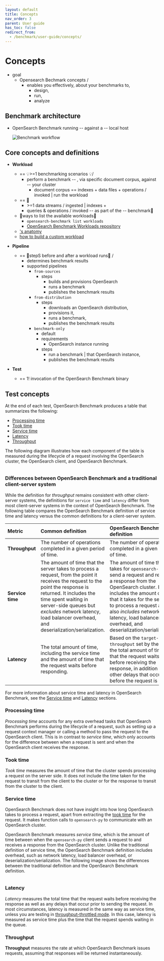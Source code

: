 ```yaml
---
layout: default
title: Concepts
nav_order: 3
parent: User guide
has_toc: false
redirect_from: 
  - /benchmark/user-guide/concepts/
---
```


# Concepts

* goal
  * Opensearch Bechmark concepts /
    * enables you effectively, about your benchmarks to,
      * design, 
      * run,
      * analyze 

## Benchmark architecture

* OpenSearch Benchmark running -- against a -- local host

  ![Benchmark workflow](/images/benchmark/osb-workflow.jpg)

## Core concepts and definitions

- **Workload**
  - == 💡>=1 benchmarking scenarios 💡/ 
    - perform a benchmark -- , via specific document corpus, against -- your cluster 
      - document corpus == indexes + data files + operations / invoked | run the workload
  - == 👀
    - \>=1 data streams / ingested | indexes +
    - queries & operations / invoked -- as part of the -- benchmark👀
  - 👀ways to list the available workloads👀
    - `opensearch-benchmark list workloads`
    - [OpenSearch Benchmark Workloads repository](https://github.com/opensearch-project/opensearch-benchmark-workloads/)
  - ['s anatomy](understanding-workloads/anatomy-of-a-workload)
  - [how to build a custom workload](working-with-workloads/creating-custom-workloads)

- **Pipeline**
  - == 👀stepS before and after a workload runs👀 /
    - determines benchmark results
    - supported pipelines
      - `from-sources`
        - steps
          - builds and provisions OpenSearch
          - runs a benchmark
          - publishes the benchmark results
      - `from-distribution`
        - steps
          - downloads an OpenSearch distribution,
          - provisions it,
          - runs a benchmark,
          - publishes the benchmark results
      - `benchmark-only`
        - default
        - requirements
          - OpenSearch instance running
        - steps
          - run a benchmark | that OpenSearch instance,
          - publishes the benchmark results

- **Test**
  - == 1! invocation of the OpenSearch Benchmark binary

## Test concepts

At the end of each test, OpenSearch Benchmark produces a table that summarizes the following: 

  - [Processing time](#processing-time)
  - [Took time](#took-time)
  - [Service time](#service-time)
  - [Latency](#latency)
  - [Throughput](#throughput)

The following diagram illustrates how each component of the table is measured during the lifecycle of a request involving the OpenSearch cluster, the OpenSearch client, and OpenSearch Benchmark.

<img src="{{site.url}}{{site.baseurl}}/images/benchmark/concepts-diagram.png" alt="">

### Differences between OpenSearch Benchmark and a traditional client-server system

While the definition for _throughput_ remains consistent with other client-server systems, the definitions for `service time` and `latency` differ from most client-server systems in the context of OpenSearch Benchmark. The following table compares the OpenSearch Benchmark definition of service time and latency versus the common definitions for a client-server system.

| Metric | Common definition | **OpenSearch Benchmark definition**	|
| :--- | :--- |:--- |
| **Throughput** | The number of operations completed in a given period of time.	| The number of operations completed in a given period of time. |
| **Service time**	| The amount of time that the server takes to process a request, from the point it receives the request to the point the response is returned. It includes the time spent waiting in server-side queues but _excludes_ network latency, load balancer overhead, and deserialization/serialization. | The amount of time that it takes for `opensearch-py` to send a request and receive a response from the OpenSearch cluster. It includes the amount of time that it takes for the server to process a request and also _includes_ network latency, load balancer overhead, and deserialization/serialization.  |
| **Latency** | The total amount of time, including the service time and the amount of time that the request waits before responding. | Based on the `target-throughput` set by the user, the total amount of time that the request waits before receiving the response, in addition to any other delays that occur before the request is sent. |

For more information about service time and latency in OpenSearch Benchmark, see the [Service time](#service-time) and [Latency](#latency) sections.


### Processing time

*Processing time* accounts for any extra overhead tasks that OpenSearch Benchmark performs during the lifecycle of a request, such as setting up a request context manager or calling a method to pass the request to the OpenSearch client. This is in contrast to *service time*, which only accounts for the difference between when a request is sent and when the OpenSearch client receives the response.

### Took time

*Took time* measures the amount of time that the cluster spends processing a request on the server side. It does not include the time taken for the request to transit from the client to the cluster or for the response to transit from the cluster to the client.

### Service time


OpenSearch Benchmark does not have insight into how long OpenSearch takes to process a request, apart from extracting the [took time](#took-time) for the request. It makes function calls to `opensearch-py` to communicate with an OpenSearch cluster. 

OpenSearch Benchmark measures *service time*, which is the amount of time between when the `opensearch-py` client sends a request to and receives a response from the OpenSearch cluster. Unlike the traditional definition of service time, the OpenSearch Benchmark definition includes overhead, such as network latency, load balancer overhead, or deserialization/serialization. The following image shows the differences between the traditional definition and the OpenSearch Benchmark definition.

<img src="{{site.url}}{{site.baseurl}}/images/benchmark/service-time.png" alt="">

### Latency

*Latency* measures the total time that the request waits before receiving the response as well as any delays that occur prior to sending the request. In most circumstances, latency is measured in the same way as service time, unless you are testing in [throughput-throttled mode]({{site.url}}{{site.baseurl}}/benchmark/user-guide/target-throughput/). In this case, latency is measured as service time plus the time that the request spends waiting in the queue.


### Throughput

**Throughput** measures the rate at which OpenSearch Benchmark issues requests, assuming that responses will be returned instantaneously. 



